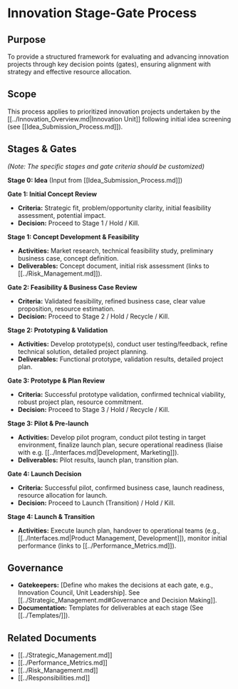 # Innovation Stage-Gate Process

## Purpose

To provide a structured framework for evaluating and advancing innovation projects through key decision points (gates), ensuring alignment with strategy and effective resource allocation.

## Scope

This process applies to prioritized innovation projects undertaken by the [[../Innovation_Overview.md|Innovation Unit]] following initial idea screening (see [[Idea_Submission_Process.md]]).

## Stages & Gates

*(Note: The specific stages and gate criteria should be customized)*

**Stage 0: Idea** (Input from [[Idea_Submission_Process.md]])

**Gate 1: Initial Concept Review**
*   **Criteria:** Strategic fit, problem/opportunity clarity, initial feasibility assessment, potential impact.
*   **Decision:** Proceed to Stage 1 / Hold / Kill.

**Stage 1: Concept Development & Feasibility**
*   **Activities:** Market research, technical feasibility study, preliminary business case, concept definition.
*   **Deliverables:** Concept document, initial risk assessment (links to [[../Risk_Management.md]]).

**Gate 2: Feasibility & Business Case Review**
*   **Criteria:** Validated feasibility, refined business case, clear value proposition, resource estimation.
*   **Decision:** Proceed to Stage 2 / Hold / Recycle / Kill.

**Stage 2: Prototyping & Validation**
*   **Activities:** Develop prototype(s), conduct user testing/feedback, refine technical solution, detailed project planning.
*   **Deliverables:** Functional prototype, validation results, detailed project plan.

**Gate 3: Prototype & Plan Review**
*   **Criteria:** Successful prototype validation, confirmed technical viability, robust project plan, resource commitment.
*   **Decision:** Proceed to Stage 3 / Hold / Recycle / Kill.

**Stage 3: Pilot & Pre-launch**
*   **Activities:** Develop pilot program, conduct pilot testing in target environment, finalize launch plan, secure operational readiness (liaise with e.g. [[../Interfaces.md|Development, Marketing]]).
*   **Deliverables:** Pilot results, launch plan, transition plan.

**Gate 4: Launch Decision**
*   **Criteria:** Successful pilot, confirmed business case, launch readiness, resource allocation for launch.
*   **Decision:** Proceed to Launch (Transition) / Hold / Kill.

**Stage 4: Launch & Transition**
*   **Activities:** Execute launch plan, handover to operational teams (e.g., [[../Interfaces.md|Product Management, Development]]), monitor initial performance (links to [[../Performance_Metrics.md]]).

## Governance

*   **Gatekeepers:** [Define who makes the decisions at each gate, e.g., Innovation Council, Unit Leadership]. See [[../Strategic_Management.md#Governance and Decision Making]].
*   **Documentation:** Templates for deliverables at each stage (See [[../Templates/]]). 

## Related Documents

*   [[../Strategic_Management.md]]
*   [[../Performance_Metrics.md]]
*   [[../Risk_Management.md]]
*   [[../Responsibilities.md]] 